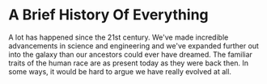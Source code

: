 # A Brief History Of Everything

A lot has happened since the 21st century.  We've made incredible advancements in science and engineering and we've expanded further out into the galaxy than our ancestors could ever have dreamed.  The familiar traits of the human race are as present today as they were back then. In some ways, it would be hard to argue we have really evolved at all.



